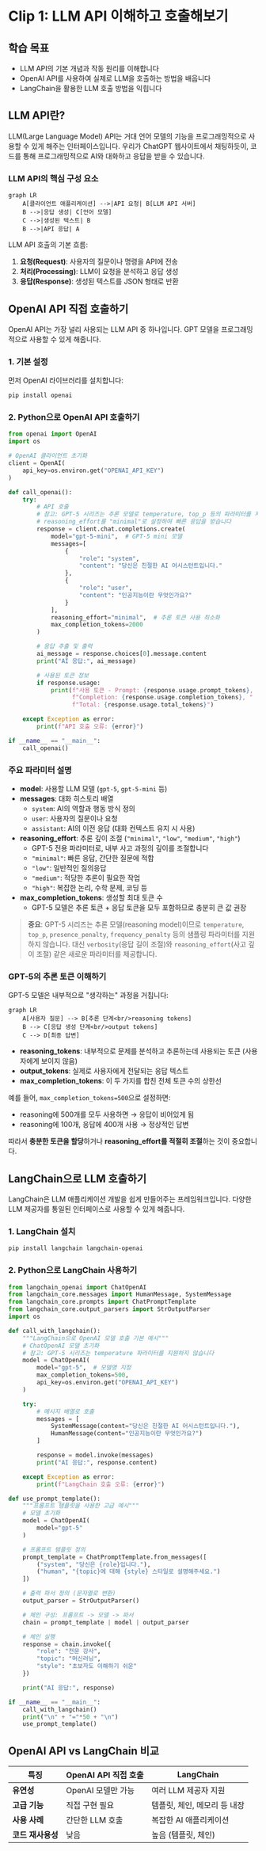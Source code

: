 # Clip 1: LLM API 이해하고 호출해보기

## 학습 목표

* LLM API의 기본 개념과 작동 원리를 이해합니다
* OpenAI API를 사용하여 실제로 LLM을 호출하는 방법을 배웁니다
* LangChain을 활용한 LLM 호출 방법을 익힙니다

## LLM API란?

LLM(Large Language Model) API는 거대 언어 모델의 기능을 프로그래밍적으로 사용할 수 있게 해주는 인터페이스입니다. 우리가 ChatGPT 웹사이트에서 채팅하듯이, 코드를 통해 프로그래밍적으로 AI와 대화하고 응답을 받을 수 있습니다.

### LLM API의 핵심 구성 요소

```mermaid
graph LR
    A[클라이언트 애플리케이션] -->|API 요청| B[LLM API 서버]
    B -->|응답 생성| C[언어 모델]
    C -->|생성된 텍스트| B
    B -->|API 응답| A
```

LLM API 호출의 기본 흐름:

1. **요청(Request)**: 사용자의 질문이나 명령을 API에 전송
2. **처리(Processing)**: LLM이 요청을 분석하고 응답 생성
3. **응답(Response)**: 생성된 텍스트를 JSON 형태로 반환

## OpenAI API 직접 호출하기

OpenAI API는 가장 널리 사용되는 LLM API 중 하나입니다. GPT 모델을 프로그래밍적으로 사용할 수 있게 해줍니다.

### 1. 기본 설정

먼저 OpenAI 라이브러리를 설치합니다:

```bash
pip install openai
```

### 2. Python으로 OpenAI API 호출하기

```python
from openai import OpenAI
import os

# OpenAI 클라이언트 초기화
client = OpenAI(
    api_key=os.environ.get("OPENAI_API_KEY")
)

def call_openai():
    try:
        # API 호출
        # 참고: GPT-5 시리즈는 추론 모델로 temperature, top_p 등의 파라미터를 지원하지 않습니다
        # reasoning_effort를 "minimal"로 설정하여 빠른 응답을 받습니다
        response = client.chat.completions.create(
            model="gpt-5-mini",  # GPT-5 mini 모델
            messages=[
                {
                    "role": "system",
                    "content": "당신은 친절한 AI 어시스턴트입니다."
                },
                {
                    "role": "user",
                    "content": "인공지능이란 무엇인가요?"
                }
            ],
            reasoning_effort="minimal",  # 추론 토큰 사용 최소화
            max_completion_tokens=2000
        )

        # 응답 추출 및 출력
        ai_message = response.choices[0].message.content
        print("AI 응답:", ai_message)

        # 사용된 토큰 정보
        if response.usage:
            print(f"사용 토큰 - Prompt: {response.usage.prompt_tokens}, "
                  f"Completion: {response.usage.completion_tokens}, "
                  f"Total: {response.usage.total_tokens}")

    except Exception as error:
        print(f"API 호출 오류: {error}")

if __name__ == "__main__":
    call_openai()
```

### 주요 파라미터 설명

* **model**: 사용할 LLM 모델 (`gpt-5`, `gpt-5-mini` 등)
* **messages**: 대화 히스토리 배열
  * `system`: AI의 역할과 행동 방식 정의
  * `user`: 사용자의 질문이나 요청
  * `assistant`: AI의 이전 응답 (대화 컨텍스트 유지 시 사용)
* **reasoning_effort**: 추론 깊이 조절 (`"minimal"`, `"low"`, `"medium"`, `"high"`)
  * GPT-5 전용 파라미터로, 내부 사고 과정의 깊이를 조절합니다
  * `"minimal"`: 빠른 응답, 간단한 질문에 적합
  * `"low"`: 일반적인 질의응답
  * `"medium"`: 적당한 추론이 필요한 작업
  * `"high"`: 복잡한 논리, 수학 문제, 코딩 등
* **max\_completion\_tokens**: 생성할 최대 토큰 수
  * GPT-5 모델은 추론 토큰 + 응답 토큰을 모두 포함하므로 충분히 큰 값 권장

> **중요**: GPT-5 시리즈는 추론 모델(reasoning model)이므로 `temperature`, `top_p`, `presence_penalty`, `frequency_penalty` 등의 샘플링 파라미터를 지원하지 않습니다. 대신 `verbosity`(응답 길이 조절)와 `reasoning_effort`(사고 깊이 조절) 같은 새로운 파라미터를 제공합니다.

### GPT-5의 추론 토큰 이해하기

GPT-5 모델은 내부적으로 "생각하는" 과정을 거칩니다:

```mermaid
graph LR
    A[사용자 질문] --> B[추론 단계<br/>reasoning tokens]
    B --> C[응답 생성 단계<br/>output tokens]
    C --> D[최종 답변]
```

- **reasoning_tokens**: 내부적으로 문제를 분석하고 추론하는데 사용되는 토큰 (사용자에게 보이지 않음)
- **output_tokens**: 실제로 사용자에게 전달되는 응답 텍스트
- **max_completion_tokens**: 이 두 가지를 합친 전체 토큰 수의 상한선

예를 들어, `max_completion_tokens=500`으로 설정하면:
- reasoning에 500개를 모두 사용하면 → 응답이 비어있게 됨
- reasoning에 100개, 응답에 400개 사용 → 정상적인 답변

따라서 **충분한 토큰을 할당**하거나 **reasoning_effort를 적절히 조절**하는 것이 중요합니다.

## LangChain으로 LLM 호출하기

LangChain은 LLM 애플리케이션 개발을 쉽게 만들어주는 프레임워크입니다. 다양한 LLM 제공자를 통일된 인터페이스로 사용할 수 있게 해줍니다.

### 1. LangChain 설치

```bash
pip install langchain langchain-openai
```

### 2. Python으로 LangChain 사용하기

```python
from langchain_openai import ChatOpenAI
from langchain_core.messages import HumanMessage, SystemMessage
from langchain_core.prompts import ChatPromptTemplate
from langchain_core.output_parsers import StrOutputParser
import os

def call_with_langchain():
    """LangChain으로 OpenAI 모델 호출 기본 예시"""
    # ChatOpenAI 모델 초기화
    # 참고: GPT-5 시리즈는 temperature 파라미터를 지원하지 않습니다
    model = ChatOpenAI(
        model="gpt-5",  # 모델명 지정
        max_completion_tokens=500,
        api_key=os.environ.get("OPENAI_API_KEY")
    )

    try:
        # 메시지 배열로 호출
        messages = [
            SystemMessage(content="당신은 친절한 AI 어시스턴트입니다."),
            HumanMessage(content="인공지능이란 무엇인가요?")
        ]

        response = model.invoke(messages)
        print("AI 응답:", response.content)

    except Exception as error:
        print(f"LangChain 호출 오류: {error}")

def use_prompt_template():
    """프롬프트 템플릿을 사용한 고급 예시"""
    # 모델 초기화
    model = ChatOpenAI(
        model="gpt-5"
    )

    # 프롬프트 템플릿 정의
    prompt_template = ChatPromptTemplate.from_messages([
        ("system", "당신은 {role}입니다."),
        ("human", "{topic}에 대해 {style} 스타일로 설명해주세요.")
    ])

    # 출력 파서 정의 (문자열로 변환)
    output_parser = StrOutputParser()

    # 체인 구성: 프롬프트 -> 모델 -> 파서
    chain = prompt_template | model | output_parser

    # 체인 실행
    response = chain.invoke({
        "role": "전문 강사",
        "topic": "머신러닝",
        "style": "초보자도 이해하기 쉬운"
    })

    print("AI 응답:", response)

if __name__ == "__main__":
    call_with_langchain()
    print("\n" + "="*50 + "\n")
    use_prompt_template()
```

## OpenAI API vs LangChain 비교

| 특징          | OpenAI API 직접 호출 | LangChain         |
| ----------- | ---------------- | ----------------- |
| **유연성**     | OpenAI 모델만 가능    | 여러 LLM 제공자 지원     |
| **고급 기능**   | 직접 구현 필요         | 템플릿, 체인, 메모리 등 내장 |
| **사용 사례**   | 간단한 LLM 호출       | 복잡한 AI 애플리케이션     |
| **코드 재사용성** | 낮음               | 높음 (템플릿, 체인)      |
